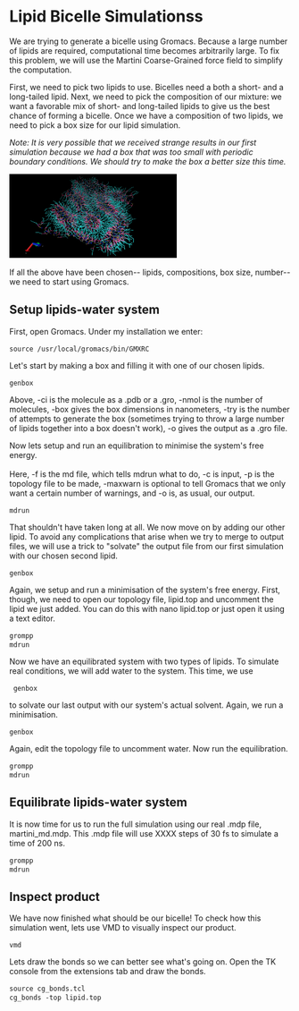# Lipid Bicelle Simulationss

We are trying to generate a bicelle using Gromacs. Because a large number of
lipids are required, computational time becomes arbitrarily large. To fix this
problem, we will use the Martini Coarse-Grained force field to simplify the
computation.

First, we need to pick two lipids to use. Bicelles need a both a short- and a
long-tailed lipid. Next, we need to pick the composition of our mixture: we want
a favorable mix of short- and long-tailed lipids to give us the best chance of
forming a bicelle. Once we have a composition of two lipids, we need to pick a
box size for our lipid simulation.

*Note: It is very possible that we received strange results in our first
simulation because we had a box that was too small with periodic boundary
conditions. We should try to make the box a better size this time.*

<img src ="/images/lipid-md2.png" alt = "Lipid Image" style="width:300px;height:150px;">

If all the above have been chosen-- lipids, compositions, box size,
number-- we need to start using Gromacs.

## Setup lipids-water system

First, open Gromacs. Under my installation we enter:
```
source /usr/local/gromacs/bin/GMXRC
```

Let's start by making a box and filling it with one of our chosen lipids.
```
genbox
```
Above, -ci is the molecule as a .pdb or a .gro, -nmol is the number of
molecules, -box gives
the box dimensions in nanometers, -try is the number of attempts to
generate the box (sometimes trying to throw a large number of lipids
together into a box doesn't work), -o gives the output as a .gro file.


Now lets setup and run an equilibration to minimise the system's free
energy. <br><br> Here, -f is the md file, which tells mdrun what to do, -c is
input, -p is the topology file to be made, -maxwarn is optional to tell
Gromacs that we only want a certain number of warnings, and -o is, as
usual, our output.
```
mdrun
```

That shouldn't have taken long at all. We now move on by adding our other lipid.
To avoid any complications that arise when we try to merge to output files, we
will use a trick to "solvate" the output file from our first simulation with our
chosen second lipid.
```
genbox
```

Again, we setup and run a minimisation of the system's free energy. First,
though, we need to open our topology file, lipid.top and uncomment the lipid
we just added. You can do this with nano lipid.top or just open it using a text
editor.
```
grompp
mdrun
```

Now we have an equilibrated system with two types of lipids. To simulate real
conditions, we will add water to the system. This time, we use <pre><code> genbox </code></pre>
to solvate our last output with our system's actual solvent. Again, we run a
minimisation.
```
genbox
```

Again, edit the topology file to uncomment water. Now run the equilibration.
```
grompp
mdrun
```

## Equilibrate lipids-water system

It is now time for us to run the full simulation using our real .mdp file,
martini_md.mdp. This .mdp file will use XXXX steps of 30 fs to simulate a time
of 200 ns.
```
grompp
mdrun
```

## Inspect product

We have now finished what should be our bicelle! To check how this simulation
went, lets use VMD to visually inspect our product.
```
vmd
```

Lets draw the bonds so we can better see what's going on. Open the TK console
from the extensions tab and draw the bonds.
```
source cg_bonds.tcl
cg_bonds -top lipid.top
```

